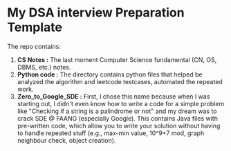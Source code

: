 # My DSA interview Preparation Template
The repo contains:
1. **CS Notes :** The last moment Computer Science fundamental (CN, OS, DBMS, etc.) notes.
2. **Python code :** The directory contains python files that helped be analyzed the algorithm and leetcode testcases, automated the repeated work.
3. **Zero_to_Google_SDE :** First, I chose this name because when I was starting out, I didn't even know how to write a code for a simple problem like "Checking if a string is a palindrome or not" and my dream was to crack SDE @ FAANG (especially Google).
This contains Java files with pre-written code, which allow you to write your solution without having to handle repeated stuff (e.g., max-min value, 10^9+7 mod, graph neighbour check, object creation). 
